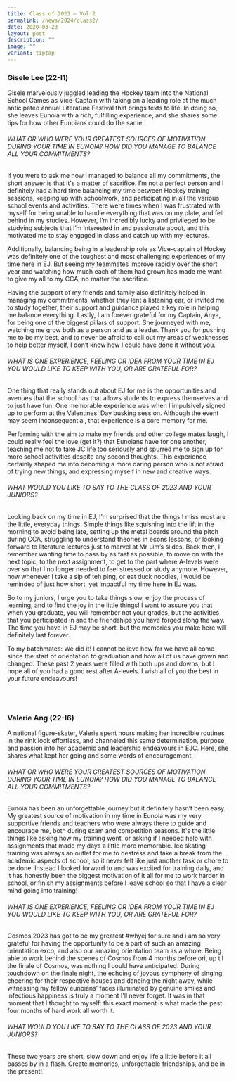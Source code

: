 ```yaml
---
title: Class of 2023 – Vol 2
permalink: /news/2024/class2/
date: 2020-03-23
layout: post
description: ""
image: ""
variant: tiptap
---
```

<h3><strong>Gisele Lee</strong> (22-I1)</h3>
<p>Gisele marvelously juggled leading the Hockey team into the National School
Games as Vice-Captain with taking on a leading role at the much anticipated
annual Literature Festival that brings texts to life. In doing so, she
leaves Eunoia with a rich, fulfilling experience, and she shares some tips
for how other Eunoians could do the same.</p>
<h6>WHAT OR WHO WERE YOUR GREATEST SOURCES OF MOTIVATION DURING YOUR TIME IN EUNOIA? HOW DID YOU MANAGE TO BALANCE ALL YOUR COMMITMENTS?</h6>
<p>If you were to ask me how I managed to balance all my commitments, the
short answer is that it's a matter of sacrifice. I’m not a perfect person
and I definitely had a hard time balancing my time between Hockey training
sessions, keeping up with schoolwork, and participating in all the various
school events and activities. There were times when I was frustrated with
myself for being unable to handle everything that was on my plate, and
fell behind in my studies. However, I’m incredibly lucky and privileged
to be studying subjects that I’m interested in and passionate about, and
this motivated me to stay engaged in class and catch up with my lectures.</p>
<p>Additionally, balancing being in a leadership role as Vice-captain of
Hockey was definitely one of the toughest and most challenging experiences
of my time here in EJ. But seeing my teammates improve rapidly over the
short year and watching how much each of them had grown has made me want
to give my all to my CCA, no matter the sacrifice.</p>
<p>Having the support of my friends and family also definitely helped in
managing my commitments, whether they lent a listening ear, or invited
me to study together, their support and guidance played a key role in helping
me balance everything. Lastly, I am forever grateful for my Captain, Anya,
for being one of the biggest pillars of support. She journeyed with me,
watching me grow both as a person and as a leader. Thank you for pushing
me to be my best, and to never be afraid to call out my areas of weaknesses
to help better myself, I don’t know how I could have done it without you.</p>
<h6>WHAT IS ONE EXPERIENCE, FEELING OR IDEA FROM YOUR TIME IN EJ YOU WOULD LIKE TO KEEP WITH YOU, OR ARE GRATEFUL FOR?</h6>
<p>One thing that really stands out about EJ for me is the opportunities
and avenues that the school has that allows students to express themselves
and to just have fun. One memorable experience was when I impulsively signed
up to perform at the Valentines’ Day busking session. Although the event
may seem inconsequential, that experience is a core memory for me.</p>
<p>Performing with the aim to make my friends and other college mates laugh,
I could really feel the love (get it?) that Eunoians have for one another,
teaching me not to take JC life too seriously and spurred me to sign up
for more school activities despite any second thoughts. This experience
certainly shaped me into becoming a more daring person who is not afraid
of trying new things, and expressing myself in new and creative ways.</p>
<h6>WHAT WOULD YOU LIKE TO SAY TO THE CLASS OF 2023 AND YOUR JUNIORS?</h6>
<p>Looking back on my time in EJ, I’m surprised that the things I miss most
are the little, everyday things. Simple things like squishing into the
lift in the morning to avoid being late, setting up the metal boards around
the pitch during CCA, struggling to understand theories in econs lessons,
or looking forward to literature lectures just to marvel at Mr Lim’s slides.
Back then, I remember wanting time to pass by as fast as possible, to move
on with the next topic, to the next assignment, to get to the part where
A-levels were over so that I no longer needed to feel stressed or study
anymore. However, now whenever I take a sip of teh ping, or eat duck noodles,
I would be reminded of just how short, yet impactful my time here in EJ
was.</p>
<p>So to my juniors, I urge you to take things slow, enjoy the process of
learning, and to find the joy in the little things! I want to assure you
that when you graduate, you will remember not your grades, but the activities
that you participated in and the friendships you have forged along the
way. The time you have in EJ may be short, but the memories you make here
will definitely last forever.</p>
<p>To my batchmates: We did it! I cannot believe how far we have all come
since the start of orientation to graduation and how all of us have grown
and changed. These past 2 years were filled with both ups and downs, but
I hope all of you had a good rest after A-levels. I wish all of you the
best in your future endeavours!</p>
<p>
<br>
<br>
</p>
<h3><strong>Valerie Ang </strong>(22-I6)</h3>
<p>A national figure-skater, Valerie spent hours making her incredible routines
in the rink look effortless, and channeled this same determination, purpose,
and passion into her academic and leadership endeavours in EJC. Here, she
shares what kept her going and some words of encouragement.</p>
<h6>WHAT OR WHO WERE YOUR GREATEST SOURCES OF MOTIVATION DURING YOUR TIME IN EUNOIA? HOW DID YOU MANAGE TO BALANCE ALL YOUR COMMITMENTS?</h6>
<p>Eunoia has been an unforgettable journey but it definitely hasn’t been
easy. My greatest source of motivation in my time in Eunoia was my very
supportive friends and teachers who were always there to guide and encourage
me, both during exam and competition seasons. It's the little things like
asking how my training went, or asking if I needed help with assignments
that made my days a little more memorable. Ice skating training was always
an outlet for me to destress and take a break from the academic aspects
of school, so it never felt like just another task or chore to be done.
Instead I looked forward to and was excited for training daily, and it
has honestly been the biggest motivation of it all for me to work harder
in school, or finish my assignments before I leave school so that I have
a clear mind going into training!</p>
<h6>WHAT IS ONE EXPERIENCE, FEELING OR IDEA FROM YOUR TIME IN EJ YOU WOULD LIKE TO KEEP WITH YOU, OR ARE GRATEFUL FOR?</h6>
<p>Cosmos 2023 has got to be my greatest #whyej for sure and i am so very
grateful for having the opportunity to be a part of such an amazing orientation
exco, and also our amazing orientation team as a whole. Being able to work
behind the scenes of Cosmos from 4 months before ori, up til the finale
of Cosmos, was nothing I could have anticipated. During touchdown on the
finale night, the echoing of joyous symphony of singing, cheering for their
respective houses and dancing the night away, while witnessing my fellow
eunoians’ faces illuminated by genuine smiles and infectious happiness
is truly a moment I'll never forget. It was in that moment that I thought
to myself: this exact moment is what made the past four months of hard
work all worth it.</p>
<h6>WHAT WOULD YOU LIKE TO SAY TO THE CLASS OF 2023 AND YOUR JUNIORS?</h6>
<p>These two years are short, slow down and enjoy life a little before it
all passes by in a flash. Create memories, unforgettable friendships, and
be in the present!</p>
<p>
<br>
<br>
</p>